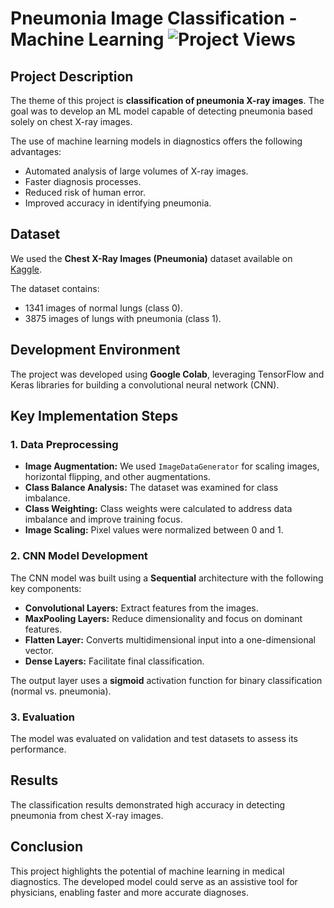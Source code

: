 # Pneumonia Image Classification - Machine Learning ![Project Views](https://hits.seeyoufarm.com/api/count/incr/badge.svg?url=https%3A%2F%2Fgithub.com%2FBrunosCodeLab%2FPneumoniaImageClassification-ML&count_bg=%235C9CFF&title_bg=%23008FC9&icon=&icon_color=%23E7E7E7&title=hits&edge_flat=false)


## Project Description
The theme of this project is **classification of pneumonia X-ray images**. The goal was to develop an ML model capable of detecting pneumonia based solely on chest X-ray images.

The use of machine learning models in diagnostics offers the following advantages:
- Automated analysis of large volumes of X-ray images.
- Faster diagnosis processes.
- Reduced risk of human error.
- Improved accuracy in identifying pneumonia.

## Dataset
We used the **Chest X-Ray Images (Pneumonia)** dataset available on [Kaggle](https://www.kaggle.com/paultimothymooney/chest-xray-pneumonia).

The dataset contains:
- 1341 images of normal lungs (class 0).
- 3875 images of lungs with pneumonia (class 1).

## Development Environment
The project was developed using **Google Colab**, leveraging TensorFlow and Keras libraries for building a convolutional neural network (CNN).

## Key Implementation Steps

### 1. Data Preprocessing
- **Image Augmentation:** We used `ImageDataGenerator` for scaling images, horizontal flipping, and other augmentations.
- **Class Balance Analysis:** The dataset was examined for class imbalance.
- **Class Weighting:** Class weights were calculated to address data imbalance and improve training focus.
- **Image Scaling:** Pixel values were normalized between 0 and 1.

### 2. CNN Model Development
The CNN model was built using a **Sequential** architecture with the following key components:
- **Convolutional Layers:** Extract features from the images.
- **MaxPooling Layers:** Reduce dimensionality and focus on dominant features.
- **Flatten Layer:** Converts multidimensional input into a one-dimensional vector.
- **Dense Layers:** Facilitate final classification.

The output layer uses a **sigmoid** activation function for binary classification (normal vs. pneumonia).

### 3. Evaluation
The model was evaluated on validation and test datasets to assess its performance.

## Results
The classification results demonstrated high accuracy in detecting pneumonia from chest X-ray images.

## Conclusion
This project highlights the potential of machine learning in medical diagnostics. The developed model could serve as an assistive tool for physicians, enabling faster and more accurate diagnoses.
